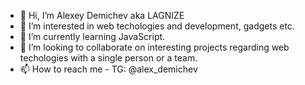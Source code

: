 - 👋 Hi, I’m Alexey Demichev aka LAGNIZE
- 👀 I’m interested in web techologies and development, gadgets etc.
- 🌱 I’m currently learning JavaScript.
- 💞️ I’m looking to collaborate on interesting projects regarding web techologies with a single person or a team.
- 📫 How to reach me - TG: @alex_demichev

<!---
LAGNIZE/LAGNIZE is a ✨ special ✨ repository because its `README.md` (this file) appears on your GitHub profile.
You can click the Preview link to take a look at your changes.
--->
